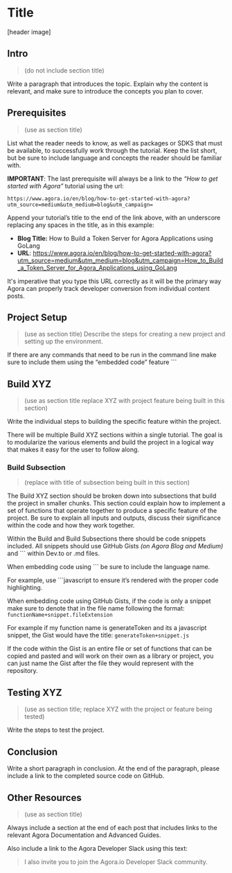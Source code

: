 # Title #
[header image]

## Intro ##
> (do not include section title) 

Write a paragraph that introduces the topic. Explain why the content is relevant, and make sure to introduce the concepts you plan to cover.
 
## Prerequisites ##
> (use as section title)

List what the reader needs to know, as well as packages or SDKS that must be available, to successfully work through the tutorial. Keep the list short, but be sure to include language and concepts the reader should be familiar with.  

**IMPORTANT**: The last prerequisite will always be a link to the _“How to get started with Agora”_ tutorial using the url:
```
https://www.agora.io/en/blog/how-to-get-started-with-agora?utm_source=medium&utm_medium=blog&utm_campaign=
```

Append your tutorial’s title to the end of the link above, with an underscore replacing any spaces in the title, as in this example:

- **Blog Title:** How to Build a Token Server for Agora Applications using GoLang
- **URL**: https://www.agora.io/en/blog/how-to-get-started-with-agora?utm_source=medium&utm_medium=blog&utm_campaign=How_to_Build_a_Token_Server_for_Agora_Applications_using_GoLang

It's imperative that you type this URL correctly as it will be the primary way Agora can properly track developer conversion from individual content posts. 

## Project Setup ##
> (use as section title)
Describe the steps for creating a new project and setting up the environment. 

If there are any commands that need to be run in the command line make sure to include them using the “embedded code” feature ```  

## Build XYZ ##
> (use as section title replace XYZ with project feature being built in this section)  

Write the individual steps to building the specific feature within the project. 

There will be multiple Build XYZ sections within a single tutorial. The goal is to modularize the various elements and build the project in a logical way that makes it easy for the user to follow along.

### Build Subsection ### 
> (replace with title of subsection being built in this section)  

The Build XYZ section should be broken down into subsections that build the project in smaller chunks. This section could explain how to implement a set of functions that operate together to produce a specific feature of the project. Be sure to explain all inputs and outputs, discuss their significance within the code and how they work together.  

Within the Build and Build Subsections there should be code snippets included. All snippets should use GitHub Gists _(on Agora Blog and Medium)_ and ``` within Dev.to or .md files.  

When embedding code using ``` be sure to include the language name.  

For example, use ```javascript to ensure it’s rendered with the proper code highlighting.  

When embedding code using GitHub Gists, if the code is only a snippet make sure to denote that in the file name following the format: `functionName+snippet.fileExtension`  

For example if my function name is generateToken and its a javascript snippet, the Gist would have the title: `generateToken+snippet.js`  

If the code within the Gist is an entire file or set of functions that can be copied and pasted and will work on their own as a library or project, you can just name the Gist after the file they would represent with the repository.  

## Testing XYZ ## 
> (use as section title; replace XYZ with the project or feature being tested)

Write the steps to test the project.  

## Conclusion ##
Write a short paragraph in conclusion. At the end of the paragraph, please include a link to the completed source code on GitHub.  

## Other Resources ## 
> (use as section title)

Always include a section at the end of each post that includes links to the relevant Agora Documentation and Advanced Guides.  

Also include a link to the Agora Developer Slack using this text:
> I also invite you to join the Agora.io Developer Slack community.
